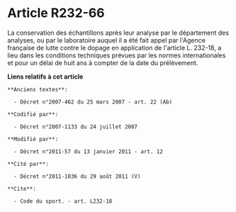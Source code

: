 # Article R232-66

La conservation des échantillons après leur analyse par le département des analyses, ou par le laboratoire auquel il a été
fait appel par l'Agence française de lutte contre le dopage en application de l'article L. 232-18, a lieu dans les conditions
techniques prévues par les normes internationales et pour un délai de huit ans à compter de la date du prélèvement.

**Liens relatifs à cet article**

	**Anciens textes**:

	  - Décret n°2007-462 du 25 mars 2007 - art. 22 (Ab)

	**Codifié par**:

	  - Décret n°2007-1133 du 24 juillet 2007

	**Modifié par**:

	  - Décret n°2011-57 du 13 janvier 2011 - art. 12

	**Cité par**:

	  - Décret n°2011-1036 du 29 août 2011 (V)

	**Cite**:

	  - Code du sport. - art. L232-18

